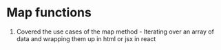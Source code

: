 # Map functions

1. Covered the use cases of the map method - Iterating over an array of data and wrapping them up in html or jsx in react
